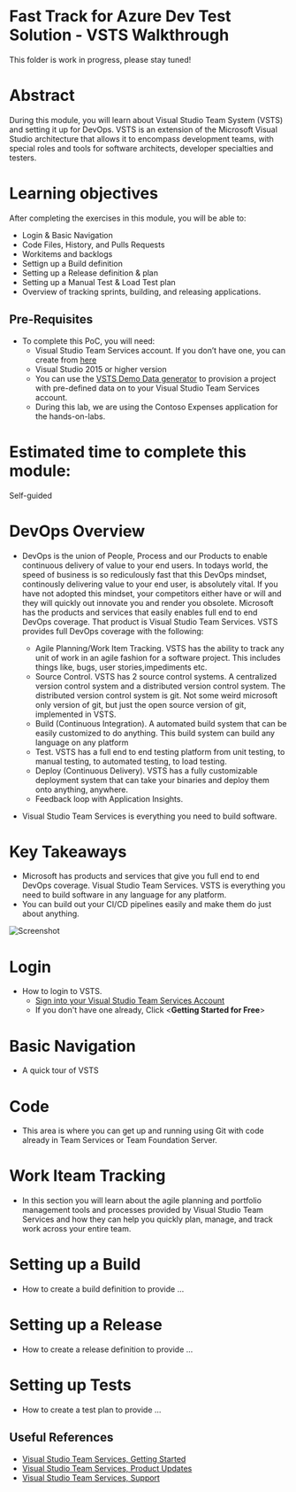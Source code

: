 # Fast Track for Azure Dev Test Solution - VSTS Walkthrough

This folder is work in progress, please stay tuned! 

# Abstract

During this module, you will learn about Visual Studio Team System (VSTS) and setting it up for DevOps.  VSTS is an extension of the Microsoft Visual Studio architecture that allows it to encompass development teams, with special roles and tools for software architects, developer specialties and testers.

# Learning objectives
After completing the exercises in this module, you will be able to:
* Login & Basic Navigation
* Code Files, History, and Pulls Requests
* Workitems and backlogs
* Settign up a Build definition
* Setting up a Release definition & plan
* Setting up a Manual Test & Load Test plan
* Overview of tracking sprints, building, and releasing applications.

## Pre-Requisites
* To complete this PoC, you will need:
    * Visual Studio Team Services account. If you don’t have one, you can create from [here](https://www.visualstudio.com/)
    * Visual Studio 2015 or higher version
    * You can use the [VSTS Demo Data generator](http://vstsdemogenerator.azurewebsites.net/Environment/Create) to provision a project with pre-defined data on to your Visual Studio Team Services account.
    * During this lab, we are using the Contoso Expenses application for the hands-on-labs.

# Estimated time to complete this module:
Self-guided

# DevOps Overview
* DevOps is the union of People, Process and our Products to enable continuous delivery of value to your end users. In todays world, the speed of business is so rediculously fast that this DevOps mindset, continously delivering value to your end user, is absolutely vital. If you have not adopted this mindset, your competitors either have or will and they will quickly out innovate you and render you obsolete. Microsoft has the products and services that easily enables full end to end DevOps coverage. That product is Visual Studio Team Services. VSTS provides full DevOps coverage with the following:
    * Agile Planning/Work Item Tracking. VSTS has the ability to track any unit of work in an agile fashion for a software project. This includes things like, bugs, user stories,impediments etc.
    * Source Control. VSTS has 2 source control systems. A centralized version control system and a distributed version control system. The distributed version control system is git. Not some weird microsoft only version of git, but just the open source version of git, implemented in VSTS.
    * Build (Continuous Integration). A automated build system that can be easily customized to do anything. This build system can build any language on any platform
    * Test. VSTS has a full end to end testing platform from unit testing, to manual testing, to automated testing, to load testing.
    * Deploy (Continuous Delivery). VSTS has a fully customizable deployment system that can take your binaries and deploy them onto anything, anywhere.
    * Feedback loop with Application Insights.

* Visual Studio Team Services is everything you need to build software.

# Key Takeaways
  * Microsoft has products and services that give you full end to end DevOps coverage. Visual Studio Team Services. VSTS is everything you need to build software in any language for any platform.
  * You can build out your CI/CD pipelines easily and make them do just about anything.

  ![Screenshot](/Images/pic-1-vsts-walkthrough.png)

# Login
* How to login to VSTS.
    * [Sign into your Visual Studio Team Services Account](https://www.visualstudio.com/team-services/)
    * If you don't have one already, Click <**Getting Started for Free**>

# Basic Navigation
* A quick tour of VSTS

# Code
* This area is where you can get up and running using Git with code already in Team Services or Team Foundation Server. 

# Work Iteam Tracking
* In this section you will learn about the agile planning and portfolio management tools and processes provided by Visual Studio Team Services and how they can help you quickly plan, manage, and track work across your entire team.

# Setting up a Build
* How to create a build definition to provide ...

# Setting up a Release
* How to create a release definition to provide ...

# Setting up Tests
* How to create a test plan to provide ...


## Useful References
* [Visual Studio Team Services, Getting Started](https://www.visualstudio.com/)
* [Visual Studio Team Services, Product Updates](https://www.visualstudio.com/team-services/updates/)
* [Visual Studio Team Services, Support](https://www.visualstudio.com/team-services/support/)
